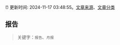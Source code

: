 :alarm_clock: 更新时间: 2024-11-17 03:48:55。[文章来源](/README.md)、[文章分类](/TAGS.md)

## 报告


> 关键字：`报告`、`月报`



